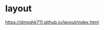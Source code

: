 # layout

<a href="https://dmsghk711.github.io/layout/index.html">https://dmsghk711.github.io/layout/index.html</a>
